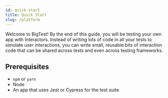 ```yaml
---
id: quick-start
title: Quick Start
slug: /platform
---
```

Welcome to BigTest! By the end of this guide, you will be testing your own app with Interactors.
Instead of writing lots of code in all your tests to simulate user interactions, you can write small, reusable bits of interaction code that can be shared across tests and even across testing frameworks.

<!--
1-2 sentences saying what Interactors are. These sentences address the question “what is this for?” and “why is this valuable to me?”
  - jonas' definition: Interactor: an object which describes a type of UI element in an application and provides actions to interact with elements of this type, as well as assertions to check against them. (note: the term interactor is actually a bit overloaded, since we use it to describe both the abstract definition of an interactor, and also a specific instance of it, i.e. Button vs Button("Submit"), my definition describes the former)
  - from the detailed interactor docs notes: BigTest DOM Interactors make writing UI tests easier, faster, less flaky, and when failures do occur, provide you with the highest order of precision so that you can diagnose what went wrong quickly.

1 sentence that says what you will accomplish by the end of the quickstart
-->

## Prerequisites
- `npm` or `yarn`
- Node
- An app that uses Jest or Cypress for the test suite
